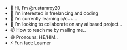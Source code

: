 - 👋 Hi, I’m @rustamroy20
- 👀 I’m interested in freelancing and coding
- 🌱 I’m currently learning c/c++...
- 💞️ I’m looking to collaborate on any ai based project...
- 📫 How to reach me by mailing me..
- 😄 Pronouns: HE/HIM..
- ⚡ Fun fact: Learner

<!---
rustamroy20/rustamroy20 is a ✨ special ✨ repository because its `README.md` (this file) appears on your GitHub profile.
You can click the Preview link to take a look at your changes.
--->
